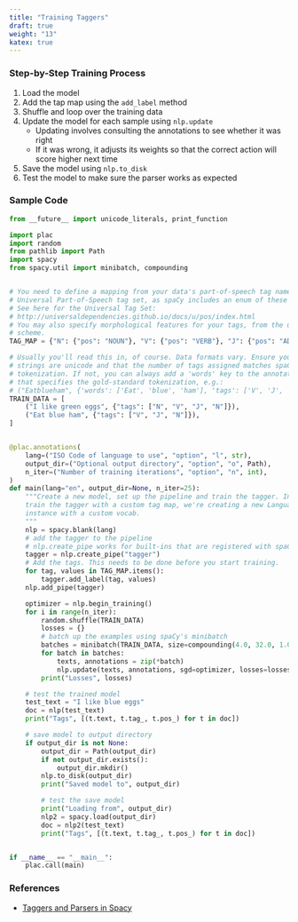 ```yaml
---
title: "Training Taggers"
draft: true
weight: "13"
katex: true
---
```


### Step-by-Step Training Process
1. Load the model
2. Add the tap map using the `add_label` method
3. Shuffle and loop over the training data
4. Update the model for each sample using `nlp.update`
	- Updating involves consulting the annotations to see whether it was right
	- If it was wrong, it adjusts its weights so that the correct action will score higher next time
5. Save the model using `nlp.to_disk`
6. Test the model to make sure the parser works as expected

### Sample Code

```python
from __future__ import unicode_literals, print_function

import plac
import random
from pathlib import Path
import spacy
from spacy.util import minibatch, compounding


# You need to define a mapping from your data's part-of-speech tag names to the
# Universal Part-of-Speech tag set, as spaCy includes an enum of these tags.
# See here for the Universal Tag Set:
# http://universaldependencies.github.io/docs/u/pos/index.html
# You may also specify morphological features for your tags, from the universal
# scheme.
TAG_MAP = {"N": {"pos": "NOUN"}, "V": {"pos": "VERB"}, "J": {"pos": "ADJ"}}

# Usually you'll read this in, of course. Data formats vary. Ensure your
# strings are unicode and that the number of tags assigned matches spaCy's
# tokenization. If not, you can always add a 'words' key to the annotations
# that specifies the gold-standard tokenization, e.g.:
# ("Eatblueham", {'words': ['Eat', 'blue', 'ham'], 'tags': ['V', 'J', 'N']})
TRAIN_DATA = [
    ("I like green eggs", {"tags": ["N", "V", "J", "N"]}),
    ("Eat blue ham", {"tags": ["V", "J", "N"]}),
]


@plac.annotations(
    lang=("ISO Code of language to use", "option", "l", str),
    output_dir=("Optional output directory", "option", "o", Path),
    n_iter=("Number of training iterations", "option", "n", int),
)
def main(lang="en", output_dir=None, n_iter=25):
    """Create a new model, set up the pipeline and train the tagger. In order to
    train the tagger with a custom tag map, we're creating a new Language
    instance with a custom vocab.
    """
    nlp = spacy.blank(lang)
    # add the tagger to the pipeline
    # nlp.create_pipe works for built-ins that are registered with spaCy
    tagger = nlp.create_pipe("tagger")
    # Add the tags. This needs to be done before you start training.
    for tag, values in TAG_MAP.items():
        tagger.add_label(tag, values)
    nlp.add_pipe(tagger)

    optimizer = nlp.begin_training()
    for i in range(n_iter):
        random.shuffle(TRAIN_DATA)
        losses = {}
        # batch up the examples using spaCy's minibatch
        batches = minibatch(TRAIN_DATA, size=compounding(4.0, 32.0, 1.001))
        for batch in batches:
            texts, annotations = zip(*batch)
            nlp.update(texts, annotations, sgd=optimizer, losses=losses)
        print("Losses", losses)

    # test the trained model
    test_text = "I like blue eggs"
    doc = nlp(test_text)
    print("Tags", [(t.text, t.tag_, t.pos_) for t in doc])

    # save model to output directory
    if output_dir is not None:
        output_dir = Path(output_dir)
        if not output_dir.exists():
            output_dir.mkdir()
        nlp.to_disk(output_dir)
        print("Saved model to", output_dir)

        # test the save model
        print("Loading from", output_dir)
        nlp2 = spacy.load(output_dir)
        doc = nlp2(test_text)
        print("Tags", [(t.text, t.tag_, t.pos_) for t in doc])


if __name__ == "__main__":
    plac.call(main)
```

### References
- [Taggers and Parsers in Spacy](https://spacy.io/usage/training#tagger-parser)
